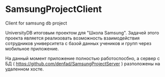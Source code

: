 # SamsungProjectClient
Client for samsung db project

UniversityDB итоговым проектом для "Школа Samsung". Задачей этого проекта является реализовать возможность взаимодействия сотрудников университета с базой данных учеников и групп через мобильное приложение.

На данный момент приложение полностью работоспосбно, а сервер с БД ( https://github.com/denfad/SamsungProjectServer ) разположены на удаленном хосте.
